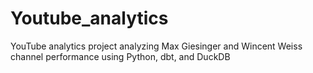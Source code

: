 # Youtube_analytics
YouTube analytics project analyzing Max Giesinger and Wincent Weiss channel performance using Python, dbt, and DuckDB
